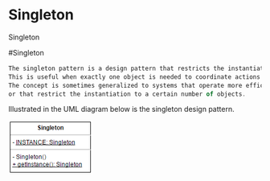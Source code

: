 # Singleton
Singleton

#Singleton

```javascript
The singleton pattern is a design pattern that restricts the instantiation of a class to one object. 
This is useful when exactly one object is needed to coordinate actions across the system. 
The concept is sometimes generalized to systems that operate more efficiently when only one object exists, 
or that restrict the instantiation to a certain number of objects.
```

Illustrated in the UML diagram below is the singleton design pattern.

![Image](../Singleton/img/singleton.png?raw=true)